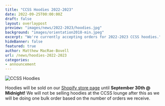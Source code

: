 ```yaml
---
title: "CCSS Hoodies 2022-2023"
date: 2022-09-25T00:00:00Z
draft: false
layout: overlaypost
preview: "images/news/2022-2023/hoodies.jpg"
background: "images/orientation2018-min.jpeg"
excerpt: "We're currently accepting orders for 2022-2023 CCSS hoodies."
hideBanner: false
featured: true
author: Matthew MacRae-Bovell
url: /news/hoodies-2022-2023
categories:
- announcement
---
```


![CCSS Hoodies](/images/news/2022-2023/hoodies.jpg)

Hoodies will be sold on our [Shopify store page](https://carletoncss.myshopify.com/products/new-ccss-fleece-hoodie-1) until **September 30th @ Midnight!** We will not be selling hoodies at the CCSS lounge after this as we will be doing one bulk order based on the number of orders we receive.
